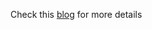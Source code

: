 Check this [blog](https://heyvp7.hashnode.dev/nextjs-conf-alike-conference-website) for more details
